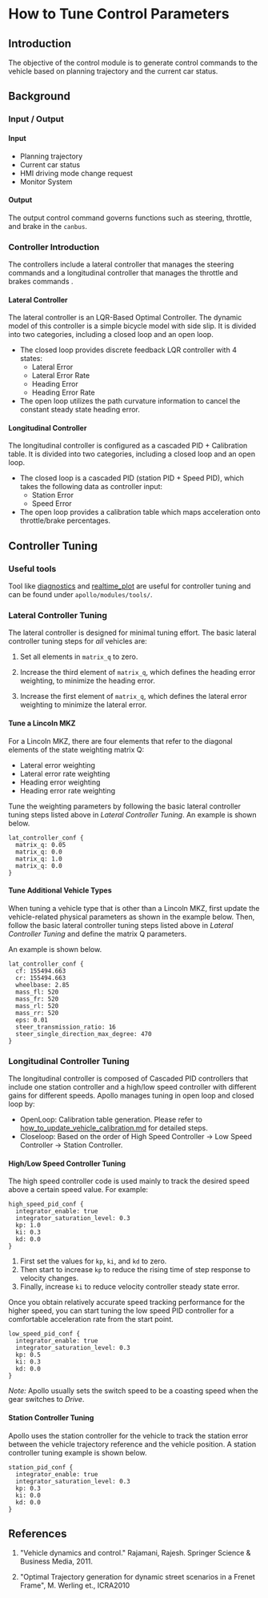 
# How to Tune Control Parameters

## Introduction
The objective of the control module is to generate control commands to the vehicle based on planning trajectory and the current car status.

## Background

### Input / Output

#### Input
* Planning trajectory
* Current car status
* HMI driving mode change request
* Monitor System

#### Output
The output control command governs functions such as steering, throttle, and brake in the `canbus`.

### Controller Introduction
The controllers include a lateral controller that manages the steering commands and a longitudinal controller that manages the throttle and brakes commands .

#### Lateral Controller
The lateral controller is an LQR-Based Optimal Controller. The dynamic model of this controller is a simple bicycle model with side slip. It is divided into two categories, including a closed loop and an open loop.

- The closed loop provides discrete feedback LQR controller with 4 states:
  - Lateral Error
  - Lateral Error Rate
  - Heading Error
  - Heading Error Rate
- The open loop utilizes the path curvature information to cancel the constant steady state heading error.


#### Longitudinal Controller
The longitudinal controller is configured as a cascaded PID + Calibration table. It is divided into two categories, including a closed loop and an open loop.

- The closed loop is a cascaded PID (station PID + Speed PID), which takes the following data as controller input:
  - Station Error
  - Speed Error
- The open loop provides a calibration table which maps acceleration onto throttle/brake percentages.


## Controller Tuning

### Useful tools
Tool like [diagnostics](../../modules/tools/diagnostics) and [realtime_plot](../../modules/tools/realtime_plot) are useful for controller tuning and can be found under `apollo/modules/tools/`.
### Lateral Controller Tuning
The lateral controller is designed for minimal tuning effort.  The basic lateral controller tuning steps for *all* vehicles are:

1. Set all elements in `matrix_q` to zero.

2. Increase the third element of `matrix_q`, which defines the heading error weighting, to minimize the heading error.

3. Increase the first element of `matrix_q`,  which defines the lateral error weighting to minimize the lateral error.

#### Tune a Lincoln MKZ

For a Lincoln MKZ,  there are four elements that refer to the diagonal elements of the state weighting matrix Q:

- Lateral error weighting
- Lateral error rate weighting
- Heading error weighting
- Heading error rate weighting

Tune the weighting parameters by following the basic lateral controller tuning steps listed above in *Lateral Controller Tuning*.  An example is shown below.

```
lat_controller_conf {
  matrix_q: 0.05
  matrix_q: 0.0
  matrix_q: 1.0
  matrix_q: 0.0
}
```

#### Tune Additional Vehicle Types

When tuning a vehicle type that is other than a Lincoln MKZ, first update the vehicle-related physical parameters as shown in the example below.  Then, follow the basic lateral controller tuning steps listed above in *Lateral Controller Tuning* and define the matrix Q parameters.

An example is shown below.
```
lat_controller_conf {
  cf: 155494.663
  cr: 155494.663
  wheelbase: 2.85
  mass_fl: 520
  mass_fr: 520
  mass_rl: 520
  mass_rr: 520
  eps: 0.01
  steer_transmission_ratio: 16
  steer_single_direction_max_degree: 470
}
```

### Longitudinal Controller Tuning
The longitudinal controller is composed of Cascaded PID controllers that include one station controller and a high/low speed controller with different gains for different speeds.  Apollo manages tuning in open loop and closed loop by:

- OpenLoop: Calibration table generation. Please refer to [how_to_update_vehicle_calibration.md](../11Hardware%20Integration%20and%20Calibration/%E8%BD%A6%E8%BE%86%E6%A0%87%E5%AE%9A/how_to_update_vehicle_calibration.md) for detailed steps.
- Closeloop: Based on the order of High Speed Controller -> Low Speed Controller -> Station Controller.

#### High/Low Speed Controller Tuning

The high speed controller code is used mainly to track the desired speed above a certain speed value.  For example:

```
high_speed_pid_conf {
  integrator_enable: true
  integrator_saturation_level: 0.3
  kp: 1.0
  ki: 0.3
  kd: 0.0
}
```
1.  First set the values for `kp`, `ki`, and `kd` to zero.
2.  Then start to increase `kp` to reduce the rising time of step response to velocity changes.
3.  Finally, increase `ki` to reduce velocity controller steady state error.

Once you obtain relatively accurate speed tracking performance for the higher speed, you can start tuning the low speed PID controller for a comfortable acceleration rate from the start point.

 ```
 low_speed_pid_conf {
   integrator_enable: true
   integrator_saturation_level: 0.3
   kp: 0.5
   ki: 0.3
   kd: 0.0
 }
 ```
*Note:*  Apollo usually sets the switch speed to be a coasting speed when the gear switches to *Drive*.

#### Station Controller Tuning

Apollo uses the station controller for the vehicle to track the station error between the vehicle trajectory reference and the vehicle position.  A station controller tuning example is shown below.
```
station_pid_conf {
  integrator_enable: true
  integrator_saturation_level: 0.3
  kp: 0.3
  ki: 0.0
  kd: 0.0
}
```
## References
1. "Vehicle dynamics and control." Rajamani, Rajesh. Springer Science & Business Media, 2011.

2. "Optimal Trajectory generation for dynamic street scenarios in a Frenet
   Frame", M. Werling et., ICRA2010
